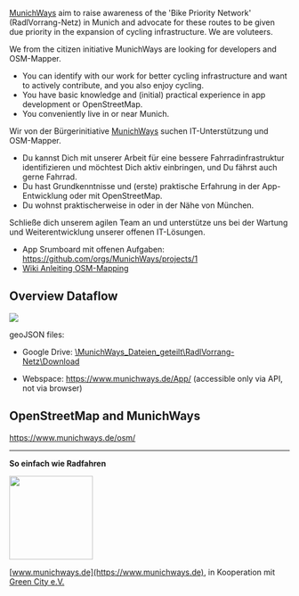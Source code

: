 [MunichWays](https://www.munichways.de/app) aim to raise awareness of the 'Bike Priority Network' (RadlVorrang-Netz) in Munich and advocate for these routes to be given due priority in the expansion of cycling infrastructure.
We are voluteers.

We from the citizen initiative MunichWays are looking for developers and OSM-Mapper.

- You can identify with our work for better cycling infrastructure and want to actively contribute, and you also enjoy cycling.
- You have basic knowledge and (initial) practical experience in app development or OpenStreetMap.
- You conveniently live in or near Munich.
  
Wir von der Bürgerinitiative [MunichWays](https://www.munichways.de/app)  suchen IT-Unterstützung und OSM-Mapper.

- Du kannst Dich mit unserer Arbeit für eine bessere Fahrradinfrastruktur identifizieren und möchtest Dich aktiv einbringen, und Du fährst auch gerne Fahrrad.
- Du hast Grundkenntnisse und (erste) praktische Erfahrung in der App-Entwicklung oder mit OpenStreetMap.
- Du wohnst praktischerweise in oder in der Nähe von München.
  
Schließe dich unserem agilen Team an und unterstütze uns bei der Wartung und Weiterentwicklung unserer offenen IT-Lösungen.
- App Srumboard mit offenen Aufgaben: https://github.com/orgs/MunichWays/projects/1
- [Wiki Anleiting OSM-Mapping](https://github.com/MunichWays/OSM/wiki/How-To-OSM-Erg%C3%A4nzen)
  

## Overview Dataflow
<img src="https://www.munichways.de/img/MunichWays-Overview.drawio.png">

geoJSON files:

- Google Drive: [\MunichWays_Dateien_geteilt\RadlVorrang-Netz\Download ](https://drive.google.com/drive/folders/1u4Q1dyMuB1n0j2_YgQxiK_xfLVC1VYE9?usp=sharing)

- Webspace: https://www.munichways.de/App/ (accessible only via API, not via browser)

## OpenStreetMap and MunichWays
https://www.munichways.de/osm/

--------------------------------------------

**So einfach wie Radfahren**

<img src="https://www.munichways.de/wp-content/uploads/2020/11/MunichWays_Logo_Web_72dpi.png" height="150">

[www.munichways.de](https://www.munichways.de), in Kooperation mit [Green City e.V.](https://www.greencity.de)

<!--
🧙 Remember, you can do mighty things with the power of [Markdown](https://docs.github.com/github/writing-on-github/getting-started-with-writing-and-formatting-on-github/basic-writing-and-formatting-syntax)
-->

